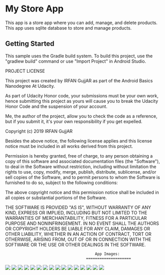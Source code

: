 My Store App
===================================
This app is a store app where you can add, manage, and delete products. This app uses sqlite database to store and
manage products.

Getting Started
---------------

This sample uses the Gradle build system. To build this project, use the
"gradlew build" command or use "Import Project" in Android Studio.


PROJECT LICENSE

This project was created by IRFAN GujjAR as part of the Android Basics Nanodegree At Udacity.

As part of Udacity Honor code, your submissions must be your own work, hence
submitting this project as yours will cause you to break the Udacity Honor Code
and the suspension of your account.

Me, the author of the project, allow you to check the code as a reference, but if
you submit it, it's your own responsibility if you get expelled.

Copyright (c) 2019 IRFAN GujjAR

Besides the above notice, the following license applies and this license notice
must be included in all works derived from this project.

Permission is hereby granted, free of charge, to any person obtaining a copy
of this software and associated documentation files (the "Software"), to deal
in the Software without restriction, including without limitation the rights
to use, copy, modify, merge, publish, distribute, sublicense, and/or sell
copies of the Software, and to permit persons to whom the Software is
furnished to do so, subject to the following conditions:

The above copyright notice and this permission notice shall be included in all
copies or substantial portions of the Software.

THE SOFTWARE IS PROVIDED "AS IS", WITHOUT WARRANTY OF ANY KIND, EXPRESS OR
IMPLIED, INCLUDING BUT NOT LIMITED TO THE WARRANTIES OF MERCHANTABILITY,
FITNESS FOR A PARTICULAR PURPOSE AND NONINFRINGEMENT. IN NO EVENT SHALL THE
AUTHORS OR COPYRIGHT HOLDERS BE LIABLE FOR ANY CLAIM, DAMAGES OR OTHER
LIABILITY, WHETHER IN AN ACTION OF CONTRACT, TORT OR OTHERWISE, ARISING FROM,
OUT OF OR IN CONNECTION WITH THE SOFTWARE OR THE USE OR OTHER DEALINGS IN THE
SOFTWARE.


                                        
                                            App Images:
                                        ====================
![](Images/1.png) ![](Images/2.png)
![](Images/3.png) ![](Images/4.png)
![](Images/5.png) ![](Images/6.png)
![](Images/7.png) ![](Images/8.png)
![](Images/9.png) ![](Images/10.png)
![](Images/11.png) ![](Images/12.png)
![](Images/13.png) ![](Images/14.png)
![](Images/15.png) ![](Images/16.png)
